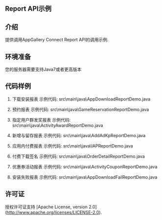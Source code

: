 ## Report API示例

## 介绍
提供调用AppGallery Connect Report API的调用示例.

## 环境准备
您的服务器需要支持Java7或者更高版本

## 代码样例
1. 下载安装报表
  示例代码: src\main\java\AppDownloadReportDemo.java

2. 预约报表
  示例代码: src\main\java\GameReservationReportDemo.java

3. 指定用户群发奖报表
  示例代码: src\main\java\ActivityAwardReportDemo.java

4. 新增与留存报表
  示例代码: src\main\java\AddAdKpReportDemo.java

5. 应用内付费报表
   示例代码: src\main\java\IAPReportDemo.java

6. 付费下载签名
   示例代码: src\main\java\OrderDetailReportDemo.java

7. 优惠券活动报表
   示例代码: src\main\java\ActivityCouponReportDemo.java

8. 安装失败报表
   示例代码: src\main\java\AppDownloadFailReportDemo.java


## 许可证
授权许可证支持 [Apache License, version 2.0] (http://www.apache.org/licenses/LICENSE-2.0).
